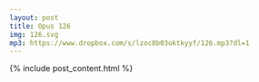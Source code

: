 ```yaml
---
layout: post
title: Opus 126
img: 126.svg
mp3: https://www.dropbox.com/s/lzoc8b03oktkyyf/126.mp3?dl=1
---
```


{% include post_content.html %}
